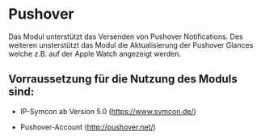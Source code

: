 # Pushover


Das Modul unterstützt das Versenden von Pushover Notifications. 
Des weiteren unsterstützt das Modul die Aktualisierung der Pushover Glances welche z.B. auf der Apple Watch angezeigt werden.

## Vorraussetzung für die Nutzung des Moduls sind: 

* IP-Symcon ab Version 5.0 (https://www.symcon.de/)

* Pushover-Account (http://pushover.net/)
